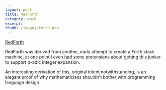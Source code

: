 ```yaml
---
layout: post
title: RedForth 
category: work
excerpt: 
thumb: /images/forth.png
---
```


<div class="txt">
<p><a href="http://www.github.com/zv/redforth/">RedForth</a></p>
<p>RedForth was derived from another, early attempt to create a Forth stack machine,
at one point I even had some pretensions about getting this junker to support p-adic
integer expansion.</p>

<p>An interesting derivation of this, original intent notwithstanding,
is an elegant  proof of why mathematicians shouldn't 
bother with programming language design</p>

</div>
